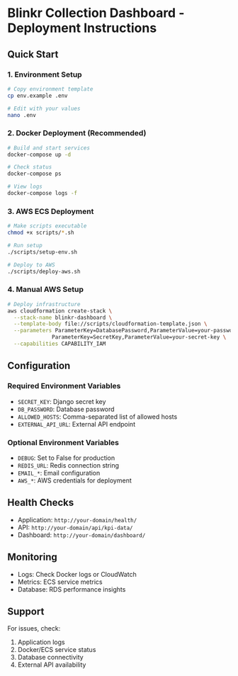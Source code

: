 # Blinkr Collection Dashboard - Deployment Instructions

## Quick Start

### 1. Environment Setup
```bash
# Copy environment template
cp env.example .env

# Edit with your values
nano .env
```

### 2. Docker Deployment (Recommended)
```bash
# Build and start services
docker-compose up -d

# Check status
docker-compose ps

# View logs
docker-compose logs -f
```

### 3. AWS ECS Deployment
```bash
# Make scripts executable
chmod +x scripts/*.sh

# Run setup
./scripts/setup-env.sh

# Deploy to AWS
./scripts/deploy-aws.sh
```

### 4. Manual AWS Setup
```bash
# Deploy infrastructure
aws cloudformation create-stack \
  --stack-name blinkr-dashboard \
  --template-body file://scripts/cloudformation-template.json \
  --parameters ParameterKey=DatabasePassword,ParameterValue=your-password \
              ParameterKey=SecretKey,ParameterValue=your-secret-key \
  --capabilities CAPABILITY_IAM
```

## Configuration

### Required Environment Variables
- `SECRET_KEY`: Django secret key
- `DB_PASSWORD`: Database password
- `ALLOWED_HOSTS`: Comma-separated list of allowed hosts
- `EXTERNAL_API_URL`: External API endpoint

### Optional Environment Variables
- `DEBUG`: Set to False for production
- `REDIS_URL`: Redis connection string
- `EMAIL_*`: Email configuration
- `AWS_*`: AWS credentials for deployment

## Health Checks

- Application: `http://your-domain/health/`
- API: `http://your-domain/api/kpi-data/`
- Dashboard: `http://your-domain/dashboard/`

## Monitoring

- Logs: Check Docker logs or CloudWatch
- Metrics: ECS service metrics
- Database: RDS performance insights

## Support

For issues, check:
1. Application logs
2. Docker/ECS service status
3. Database connectivity
4. External API availability
